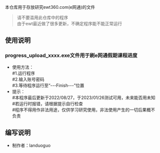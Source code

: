 本仓库用于存放研究ewt360.com(e网通)的文件  
 
> 请不要滥用此仓库中的程序  
> 由于ewt最近做了很多更新，不确定程序能不能正常运行  

## 使用说明  
### progress_upload_xxxx.exe文件用于刷e网通假期课程进度  
* 使用方法：  
#1.运行程序  
#2.输入账号密码  
#3.等待程序运行至“---Finish---”位置  
* 提示：  
#本程序最后更新于2022/08/27，于2023/01/26测试可用，未来能否用未知  
#若运行时报错，请根据提示自行检查  
#程序不得用作非法用途，仅供学习研究使用，非法使用产生的一切后果概不负责  

## 编写说明
* 制作者：landuoguo  
